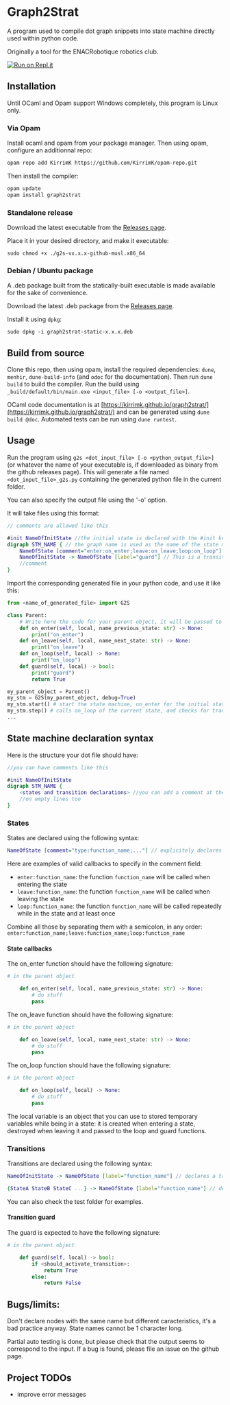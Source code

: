 # Graph2Strat

A program used to compile dot graph snippets into state machine directly used within python code.

Originally a tool for the ENACRobotique robotics club.

[![Run on Repl.it](https://replit.com/badge/github/KirrimK/graph2strat)](https://replit.com/@KirrimK/graph2strat)

## Installation

Until OCaml and Opam support Windows completely, this program is Linux only.

### Via Opam
Install ocaml and opam from your package manager.
Then using opam, configure an additionnal repo:
```bash
opam repo add KirrimK https://github.com/KirrimK/opam-repo.git
```
Then install the compiler:
```bash
opam update
opam install graph2strat
```

### Standalone release
Download the latest executable from the [Releases page](https://github.com/KirrimK/graph2strat/releases).

Place it in your desired directory, and make it executable: 
```
sudo chmod +x ./g2s-vx.x.x-github-musl.x86_64
```

### Debian / Ubuntu package

A .deb package built from the statically-built executable is made available for the sake of convenience.

Download the latest .deb package from the [Releases page](https://github.com/KirrimK/graph2strat/releases).

Install it using `dpkg`:
```
sudo dpkg -i graph2strat-static-x.x.x.deb
```

## Build from source

Clone this repo, then using opam, install the required dependencies: `dune`, `menhir`, `dune-build-info` (and `odoc` for the documentation).
Then run `dune build` to build the compiler.
Run the build using `_build/default/bin/main.exe <input_file> [-o <output_file>]`.

OCaml code documentation is at [https://kirrimk.github.io/graph2strat/](https://kirrimk.github.io/graph2strat/) and can be generated using `dune build @doc`.
Automated tests can be run using `dune runtest`.

## Usage

Run the program using `g2s <dot_input_file> [-o <python_output_file>]` (or whatever the name of your executable is, if downloaded as binary from the github releases page).
This will generate a file named `<dot_input_file>_g2s.py` containing the generated python file in the current folder.

You can also specify the output file using the '-o' option.

It will take files using this format:
```dot
// comments are allowed like this

#init NameOfInitState //the initial state is declared with the #init keyword
digraph STM_NAME { // the graph name is used as the name of the state machine (must start by a letter)
    NameOfState [comment="enter:on_enter;leave:on_leave;loop:on_loop"] // This is a node, the on_enter and on_leave methods are declared in the comment
    NameOfInitState -> NameOfState [label="guard"] // This is a transition between states, the guard is declared in the label
    //comment
}
```

Import the corresponding generated file in your python code, and use it like this:
```python
from <name_of_generated_file> import G2S

class Parent:
    # Write here the code for your parent object, it will be passed to the state machine
    def on_enter(self, local, name_previous_state: str) -> None:
        print("on_enter")
    def on_leave(self, local, name_next_state: str) -> None:
        print("on_leave")
    def on_loop(self, local) -> None:
        print("on_loop")
    def guard(self, local) -> bool:
        print("guard")
        return True

my_parent_object = Parent()
my_stm = G2S(my_parent_object, debug=True)
my_stm.start() # start the state machine, on_enter for the initial state will be called
my_stm.step() # calls on_loop of the current state, and checks for transitions
...
```

## State machine declaration syntax

Here is the structure your dot file should have:
```dot
//you can have comments like this

#init NameOfInitState
digraph STM_NAME {
    <states and transition declarations> //you can add a comment at the end of each line
    //on empty lines too
}
```

### States

States are declared using the following syntax:

```dot
NameOfState [comment="type:function_name;..."] // explicitely declares a state
```

Here are examples of valid callbacks to specify in the comment field:

- `enter:function_name`: the function `function_name` will be called when entering the state
- `leave:function_name`: the function `function_name` will be called when leaving the state
- `loop:function_name`: the function `function_name` will be called repeatedly while in the state and at least once

Combine all those by separating them with a semicolon, in any order:
`enter:function_name;leave:function_name;loop:function_name`

#### State callbacks

The on_enter function should have the following signature:
```python
# in the parent object

    def on_enter(self, local, name_previous_state: str) -> None:
        # do stuff
        pass

```

The on_leave function should have the following signature:
```python
# in the parent object

    def on_leave(self, local, name_next_state: str) -> None:
        # do stuff
        pass

```

The on_loop function should have the following signature:
```python
# in the parent object

    def on_loop(self, local) -> None:
        # do stuff
        pass

```

The local variable is an object that you can use to stored temporary variables while being in a state:
it is created when entering a state, destroyed when leaving it and passed to the loop and guard functions.

### Transitions

Transitions are declared using the following syntax:
```dot
NameOfInitState -> NameOfState [label="function_name"] // declares a transition from NameOfInitState to NameOfState that checks the guard against function_name

{StateA StateB StateC ...} -> NameOfState [label="function_name"] // declares a transition from multiple states to NameOfState that checks the guard against function_name

```

You can also check the test folder for examples.

#### Transition guard

The guard is expected to have the following signature:
```python
# in the parent object

    def guard(self, local) -> bool:
        if <should_activate_transition>:
            return True
        else:
            return False
```


## Bugs/limits:

Don't declare nodes with the same name but different caracteristics, it's a bad practice anyway.
State names cannot be 1 character long.

Partial auto testing is done, but please check that the output seems to correspond to the input.
If a bug is found, please file an issue on the github page.

## Project TODOs

- improve error messages
